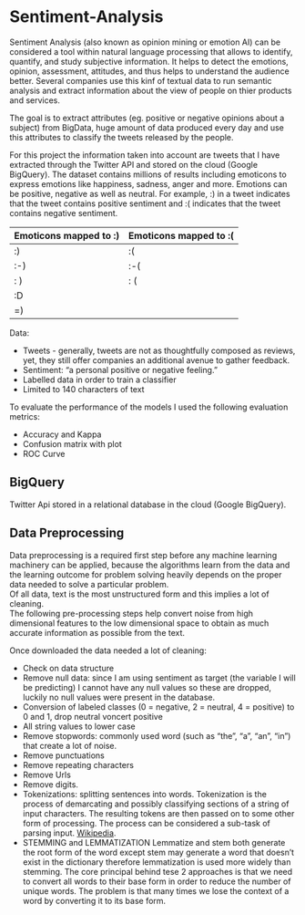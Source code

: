# Sentiment-Analysis

Sentiment Analysis (also known as opinion mining or emotion AI) can be considered a tool within natural language processing that allows to identify, quantify, and study subjective information. It helps to detect the emotions, opinion, assessment, attitudes, and thus helps to understand the audience better. Several companies use this kinf of textual data to run semantic analysis and extract information about the view of people on thier products and services.

The goal is to extract attributes (eg. positive or negative opinions about a subject) from BigData, huge amount of data produced every day and use this attributes to classify the tweets released by the people.

For this project the information taken into account are tweets that I have extracted through the Twitter API and stored on the cloud (Google BigQuery). The dataset contains millions of results including emoticons to express emotions like happiness, sadness, anger and more. Emotions can be positive, negative as well as neutral. For example, :) in a tweet indicates that the tweet contains positive sentiment and :( indicates that the tweet contains negative sentiment.

| Emoticons mapped to :)  | Emoticons mapped to :( |
| ------------- | ------------- |
:) | :(
:-) | :-(
: ) | : (
:D |
=)  |

Data:
- Tweets - generally, tweets are not as thoughtfully composed as reviews, yet, they still offer companies an additional avenue to gather feedback.
- Sentiment: “a personal positive or negative feeling.”
- Labelled data in order to train a classifier
- Limited to 140 characters of text  

To evaluate the performance of the models I used the following evaluation metrics:

- Accuracy and Kappa
- Confusion matrix with plot
- ROC Curve



## BigQuery

Twitter Api stored in a relational database in the cloud (Google BigQuery). 

## Data Preprocessing
Data preprocessing is a required first step before any machine learning machinery can be applied, because the algorithms learn from the data and the learning outcome for problem solving heavily depends on the proper data needed to solve a particular problem.  
Of all data, text is the most unstructured form and this implies a lot of cleaning.  
The following pre-processing steps help convert noise from high dimensional features to the low dimensional space to obtain as much accurate information as possible from the text.

Once downloaded the data needed a lot of cleaning:

- Check on data structure
- Remove null data: since I am using sentiment as target (the variable I will be predicting) I cannot have any null values so these are dropped, luckily no null values were present in the database.
- Conversion of labeled classes (0 = negative, 2 = neutral, 4 = positive) to 0 and 1, drop neutral voncert positive
- All string values to lower case
- Remove stopwords: commonly used word (such as “the”, “a”, “an”, “in”) that create a lot of noise.
- Remove punctuations
- Remove repeating characters
- Remove Urls
- Remove digits.
- Tokenizations: splitting sentences into words. Tokenization is the process of demarcating and possibly classifying sections of a string of input characters. The resulting tokens are then passed on to some other form of processing. The process can be considered a sub-task of parsing input. [Wikipedia](https://en.wikipedia.org/wiki/Lexical_analysis#Tokenization).
- STEMMING and LEMMATIZATION 
Lemmatize and stem both generate the root form of the word except stem may generate a word that doesn’t exist in the dictionary therefore lemmatization is used more widely than stemming. The core principal behind tese 2 approaches is that we need to convert all words to their base form in order to reduce the number of unique words. The problem is that many times we lose the context of a word by converting it to its base form.

